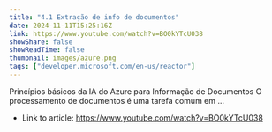 ```yaml
---
title: "4.1 Extração de info de documentos"
date: 2024-11-11T15:25:16Z
link: https://www.youtube.com/watch?v=BO0kYTcU038
showShare: false
showReadTime: false
thumbnail: images/azure.png
tags: ["developer.microsoft.com/en-us/reactor"]
---
```

Princípios básicos da IA do Azure para Informação de Documentos O processamento de documentos é uma tarefa comum em ...

- Link to article: https://www.youtube.com/watch?v=BO0kYTcU038